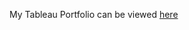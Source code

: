 My Tableau Portfolio can be viewed [here](https://public.tableau.com/app/profile/brittany.everette/vizzes)
